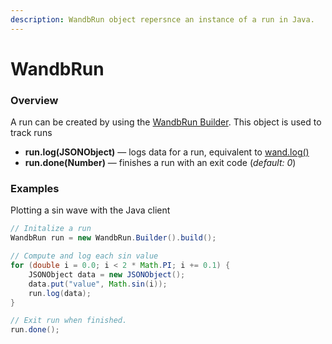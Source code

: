 ```yaml
---
description: WandbRun object repersnce an instance of a run in Java.
---
```


# WandbRun

### Overview

A run can be created by using the [WandbRun Builder](wandbrun-builder.md). This object is used to track runs  

* **run.log\(JSONObject\)** — logs data for a run, equivalent to [wand.log\(\)](../library/log.md)
* **run.done\(Number\)** — finishes a run with an exit code \(_default: 0_\)

### Examples

Plotting a sin wave with the Java client

```java
// Initalize a run
WandbRun run = new WandbRun.Builder().build();

// Compute and log each sin value
for (double i = 0.0; i < 2 * Math.PI; i += 0.1) {
    JSONObject data = new JSONObject();
    data.put("value", Math.sin(i));
    run.log(data);
}

// Exit run when finished.
run.done();
```







